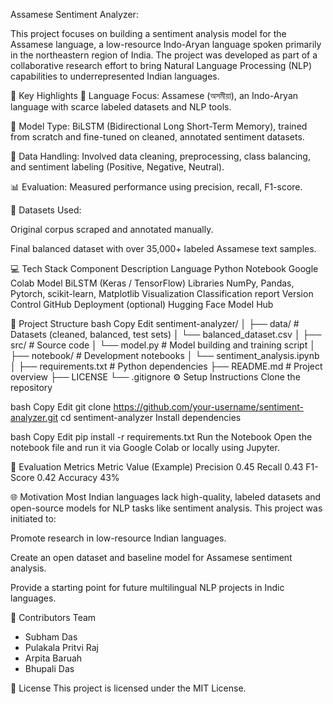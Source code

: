 Assamese Sentiment Analyzer:

This project focuses on building a sentiment analysis model for the Assamese language, a low-resource Indo-Aryan language spoken primarily in the northeastern region of India. The project was developed as part of a collaborative research effort to bring Natural Language Processing (NLP) capabilities to underrepresented Indian languages.

📌 Key Highlights
📍 Language Focus: Assamese (অসমীয়া), an Indo-Aryan language with scarce labeled datasets and NLP tools.

🤖 Model Type: BiLSTM (Bidirectional Long Short-Term Memory), trained from scratch and fine-tuned on cleaned, annotated sentiment datasets.

🧹 Data Handling: Involved data cleaning, preprocessing, class balancing, and sentiment labeling (Positive, Negative, Neutral).

📊 Evaluation: Measured performance using precision, recall, F1-score.

💾 Datasets Used:

Original corpus scraped and annotated manually.

Final balanced dataset with over 35,000+ labeled Assamese text samples.

💻 Tech Stack
Component	Description
Language	Python
Notebook	Google Colab
Model	BiLSTM (Keras / TensorFlow)
Libraries	NumPy, Pandas, Pytorch, scikit-learn, Matplotlib
Visualization Classification report
Version Control	GitHub
Deployment (optional)	Hugging Face Model Hub

📁 Project Structure
bash
Copy
Edit
sentiment-analyzer/
│
├── data/                     # Datasets (cleaned, balanced, test sets)
│   └── balanced_dataset.csv
│
├── src/                      # Source code
│   └── model.py              # Model building and training script
│
├── notebook/                 # Development notebooks
│   └── sentiment_analysis.ipynb
│
├── requirements.txt          # Python dependencies
├── README.md                 # Project overview
├── LICENSE
└── .gitignore
⚙️ Setup Instructions
Clone the repository

bash
Copy
Edit
git clone https://github.com/your-username/sentiment-analyzer.git
cd sentiment-analyzer
Install dependencies

bash
Copy
Edit
pip install -r requirements.txt
Run the Notebook
Open the notebook file and run it via Google Colab or locally using Jupyter.

🧪 Evaluation Metrics
Metric	Value (Example)
Precision	0.45
Recall	0.43
F1-Score	0.42
Accuracy	43%

🌐 Motivation
Most Indian languages lack high-quality, labeled datasets and open-source models for NLP tasks like sentiment analysis. This project was initiated to:

Promote research in low-resource Indian languages.

Create an open dataset and baseline model for Assamese sentiment analysis.

Provide a starting point for future multilingual NLP projects in Indic languages.

🤝 Contributors
Team
- Subham Das
- Pulakala Pritvi Raj
- Arpita Baruah
- Bhupali Das


🧾 License
This project is licensed under the MIT License.

  

